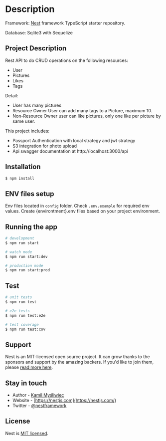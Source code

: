 # Description
Framework: [Nest](https://github.com/nestjs/nest) framework TypeScript starter repository.

Database: Sqlite3 with Sequelize
## Project Description
Rest API to do CRUD operations on the following resources:

- User
- Pictures
- Likes
- Tags

Detail:
* User has many pictures
* Resource Owner User can add many tags to a Picture, maximum 10.
* Non-Resource Owner user can like pictures, only one like per picture by same user.


This project includes:
- Passport Authentication with local strategy and jwt strategy
- S3 integration for photo upload
- Api swagger documentation at http://localhost:3000/api


## Installation

```bash
$ npm install
```

## ENV files setup
Env files located in `config` folder. Check `.env.example` for required env values. Create {environtment}.env files based on your project environment.

## Running the app

```bash
# development
$ npm run start

# watch mode
$ npm run start:dev

# production mode
$ npm run start:prod
```

## Test

```bash
# unit tests
$ npm run test

# e2e tests
$ npm run test:e2e

# test coverage
$ npm run test:cov
```

## Support

Nest is an MIT-licensed open source project. It can grow thanks to the sponsors and support by the amazing backers. If you'd like to join them, please [read more here](https://docs.nestjs.com/support).

## Stay in touch

- Author - [Kamil Myśliwiec](https://kamilmysliwiec.com)
- Website - [https://nestjs.com](https://nestjs.com/)
- Twitter - [@nestframework](https://twitter.com/nestframework)

## License

Nest is [MIT licensed](LICENSE).
